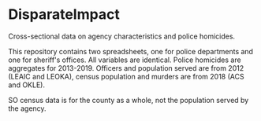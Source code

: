 # DisparateImpact
Cross-sectional data on agency characteristics and police homicides.

This repository contains two spreadsheets, one for police departments and one for sheriff's offices. All variables are identical. Police homicides are aggregates for 2013-2019. Officers and population served are from 2012 (LEAIC and LEOKA), census population and murders are from 2018 (ACS and OKLE). 

SO census data is for the county as a whole, not the population served by the agency. 
